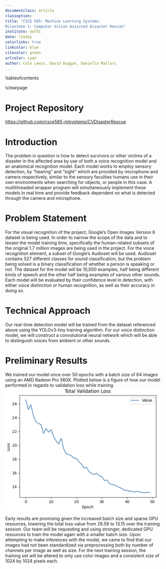 ```yaml
---
documentclass: article
classoption: 
title: "CSCE 585: Machine Learning Systems: 
Milestone 1: Computer Vision Assisted Disaster Rescue"
institute: UofSC
date: \today
colorlinks: true
linkcolor: blue
citecolor: green
urlcolor: cyan
author: Cole Lewis, David Duggan, Daniella Mallari
...
```


\tableofcontents

\clearpage

# Project Repository
[https://github.com/csce585-mlsystems/CVDisasterRescue 
](https://github.com/csce585-mlsystems/CVDisasterRescue)

# Introduction
The problem in question is how to detect survivors or other victims of a disaster in the affected area by use of both a voice recognition model and an anatomical recognition model. Each model works to employ sensory detection, by “hearing” and “sight” which are provided by microphone and camera respectively, similar to the sensory faculties humans use in their own environments when searching for objects, or people in this case. A multithreaded wrapper program will simultaneously implement these models in real time and provide feedback dependent on what is detected through the camera and microphone. 

# Problem Statement
For the visual recognition of the project, Google’s Open Images Version 6 dataset is being used. In order to narrow the scope of the data and to lessen the model training time, specifically the human-related subsets of the original 1.7 million images are being used in the project. For the voice recognition element, a subset of Google’s Audioset will be used. Audioset contains 527 different classes for sound classification, but the problem being solved is a binary classification of whether a person is speaking or not. The dataset for the model will be 10,000 examples, half being different kinds of speech and the other half being examples of various other sounds. Each model will be evaluated by their confidence level in detection, with either voice distinction or human recognition, as well as their accuracy in doing so. 

# Technical Approach
Our real-time detection model will be trained from the dataset referenced above using the YOLOv3-tiny training algorithm. For our voice distinction model, we will construct a convolutional neural network which will be able to distinguish voices from ambient or other sounds.

# Preliminary Results
We trained our model once over 50 epochs with a batch size of 64 images using an AMD Radeon Pro 560X. Plotted below is a figure of how our model performed in regards to validation loss while training.
![training_total_validation_loss](training_total_validation_loss.png)

Early results are promising given the increased batch size and sparse GPU resources, lowering the total loss value from 26.58 to 13.15 over the training session. Our team will be requesting and using stronger, dedicated GPU resources to train the model again with a smaller batch size. Upon attempting to make inferences with the model, we came to find that our images had not been standardized via preprocessing both by number of channels per image as well as size. 
For the next training session, the training set will be altered to only use color images and a consistent size of 1024 by 1024 pixels each.
